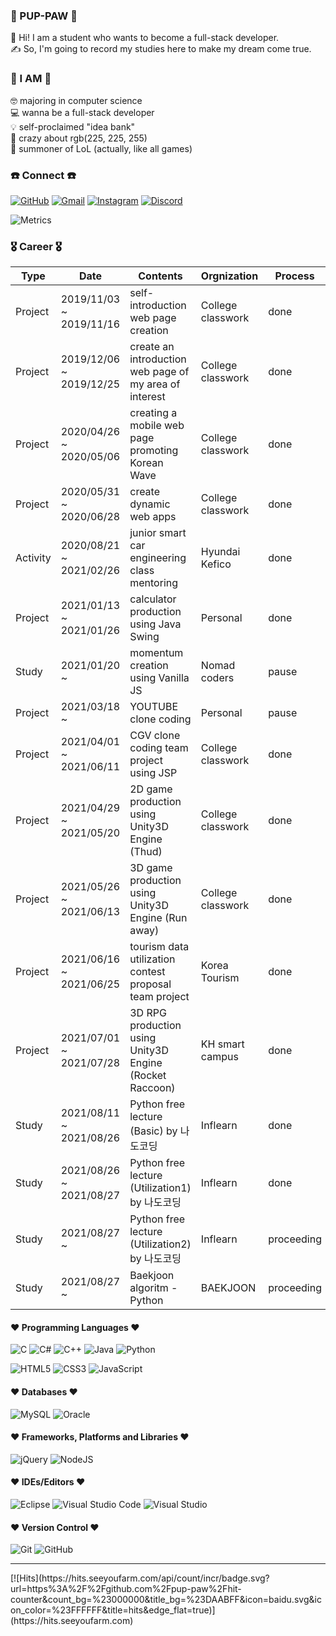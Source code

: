 ### 🐾 PUP-PAW 🐾

👋 Hi! I am a student who wants to become a full-stack developer.  
✍️ So, I'm going to record my studies here to make my dream come true.

### 👀 I AM 👀

🤓 majoring in computer science  
💻 wanna be a full-stack developer  
💡 self-proclaimed "idea bank"  
💜 crazy about rgb(225, 225, 255)  
👾 summoner of LoL (actually, like all games)  

### ☎️ Connect ☎️
[![GitHub](https://img.shields.io/badge/github-%23121011.svg?style=for-the-badge&logo=github&logoColor=white&link=https://github.com/pup-paw)](https://github.com/pup-paw) [![Gmail](https://img.shields.io/badge/Gmail-D14836?style=for-the-badge&logo=gmail&logoColor=white&link=mailto:wldusdl0310@gmail.com)](mailto:wldusdl0310@gmail.com) [![Instagram](https://img.shields.io/badge/J._.Y99-%23E4405F.svg?style=for-the-badge&logo=Instagram&logoColor=white&link=https://instagram.com/_u/j._.y99)](https://instagram.com/_u/j._.y99) [![Discord](https://img.shields.io/badge/GRR99/1717-%237289DA.svg?style=for-the-badge&logo=discord&logoColor=white&link=https://discord.com/channels/@me)](https://discord.com/channels/@me) 

![Metrics](https://metrics.lecoq.io/pup-paw?template=classic&base.repositories=0&languages=1&languages.ignored=c%2Cc%2B%2B%2Cjava&config.timezone=Asia%2FSeoul&config.animated=true)

### 🎖 Career 🎖
| Type     | Date                   | Contents                                                | Orgnization       | Process    |
|----------|------------------------|---------------------------------------------------------|-------------------|------------|
| Project  | 2019/11/03  ~ 2019/11/16 | self-introduction web page creation                     | College classwork | done    |
| Project  | 2019/12/06  ~ 2019/12/25 | create an introduction web page of my area of interest  | College classwork | done    |
| Project  | 2020/04/26  ~ 2020/05/06 | creating a mobile web page promoting Korean Wave        | College classwork | done    |
| Project  | 2020/05/31  ~ 2020/06/28 | create dynamic web apps                                 | College classwork | done    |
| Activity | 2020/08/21  ~ 2021/02/26 | junior smart car engineering class mentoring            | Hyundai Kefico    | done    |
| Project  | 2021/01/13  ~ 2021/01/26 | calculator production using Java Swing                  | Personal          | done    |
| Study    | 2021/01/20  ~           | momentum creation using Vanilla JS                      | Nomad coders      | pause  |
| Project  | 2021/03/18  ~           | YOUTUBE clone coding                                    | Personal          | pause  |
| Project  | 2021/04/01  ~ 2021/06/11 | CGV clone coding team project using JSP                 | College classwork | done    |
| Project  | 2021/04/29  ~ 2021/05/20 | 2D game production using Unity3D Engine (Thud)          | College classwork | done    |
| Project  | 2021/05/26  ~ 2021/06/13 | 3D game production using Unity3D Engine (Run away)      | College classwork | done    |
| Project  | 2021/06/16  ~ 2021/06/25 | tourism data utilization contest proposal team project  | Korea Tourism     | done    |
| Project  | 2021/07/01  ~ 2021/07/28 | 3D RPG production using Unity3D Engine (Rocket Raccoon) | KH smart campus   | done    |
| Study    | 2021/08/11  ~ 2021/08/26 | Python free lecture (Basic) by 나도코딩                   | Inflearn          | done    |
| Study    | 2021/08/26  ~ 2021/08/27 | Python free lecture (Utilization1) by 나도코딩            | Inflearn          | done    |
| Study    | 2021/08/27  ~ | Python free lecture (Utilization2) by 나도코딩            | Inflearn          | proceeding |
| Study    | 2021/08/27  ~ | Baekjoon algoritm - Python | BAEKJOON | proceeding |
#### ♥︎ Programming Languages ♥︎
![C](https://img.shields.io/badge/c-%2300599C.svg?style=for-the-badge&logo=c&logoColor=white) ![C#](https://img.shields.io/badge/c%23-%23239120.svg?style=for-the-badge&logo=c-sharp&logoColor=white) ![C++](https://img.shields.io/badge/c++-%2300599C.svg?style=for-the-badge&logo=c%2B%2B&logoColor=white) ![Java](https://img.shields.io/badge/java-%23ED8B00.svg?style=for-the-badge&logo=java&logoColor=white) ![Python](https://img.shields.io/badge/python-3670A0?style=for-the-badge&logo=python&logoColor=ffdd54)


![HTML5](https://img.shields.io/badge/html5-%23E34F26.svg?style=for-the-badge&logo=html5&logoColor=white) ![CSS3](https://img.shields.io/badge/css3-%231572B6.svg?style=for-the-badge&logo=css3&logoColor=white) ![JavaScript](https://img.shields.io/badge/javascript-%23323330.svg?style=for-the-badge&logo=javascript&logoColor=%23F7DF1E)

#### ♥︎ Databases ♥︎
![MySQL](https://img.shields.io/badge/mysql-%230769AD.svg?style=for-the-badge&logo=mysql&logoColor=white) ![Oracle](https://img.shields.io/badge/oracle-%23F00000.svg?style=for-the-badge&logo=oracle&logoColor=white)

#### ♥︎ Frameworks, Platforms and Libraries ♥︎
![jQuery](https://img.shields.io/badge/jquery-%230769AD.svg?style=for-the-badge&logo=jquery&logoColor=white) ![NodeJS](https://img.shields.io/badge/node.js-6DA55F?style=for-the-badge&logo=node.js&logoColor=white)

#### ♥︎ IDEs/Editors ♥︎
![Eclipse](https://img.shields.io/badge/Eclipse-782a90.svg?style=for-the-badge&logo=Eclipse&logoColor=orange) ![Visual Studio Code](https://img.shields.io/badge/VisualStudioCode-0078d7.svg?style=for-the-badge&logo=visual-studio-code&logoColor=white) ![Visual Studio](https://img.shields.io/badge/VisualStudio-5C2D91.svg?style=for-the-badge&logo=visual-studio&logoColor=white)

#### ♥︎ Version Control ♥︎
![Git](https://img.shields.io/badge/git-%23F05033.svg?style=for-the-badge&logo=git&logoColor=white) ![GitHub](https://img.shields.io/badge/github-%23121011.svg?style=for-the-badge&logo=github&logoColor=white)

<hr>
[![Hits](https://hits.seeyoufarm.com/api/count/incr/badge.svg?url=https%3A%2F%2Fgithub.com%2Fpup-paw%2Fhit-counter&count_bg=%23000000&title_bg=%23DAABFF&icon=baidu.svg&icon_color=%23FFFFFF&title=hits&edge_flat=true)](https://hits.seeyoufarm.com)
<!--
**pup-paw/pup-paw** is a ✨ _special_ ✨ repository because its `README.md` (this file) appears on your GitHub profile.

Here are some ideas to get you started:

- 🔭 I’m currently working on ...
- 🌱 I’m currently learning ...
- 👯 I’m looking to collaborate on ...
- 🤔 I’m looking for help with ...
- 💬 Ask me about ...
- 📫 How to reach me: ...
- 😄 Pronouns: ...
- ⚡ Fun fact: ...
-->
